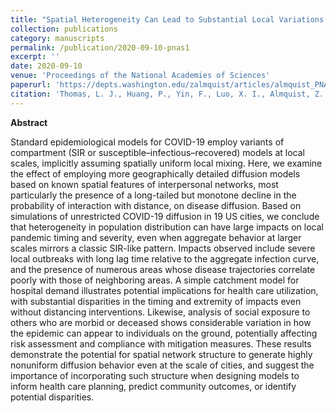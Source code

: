 ```yaml
---
title: "Spatial Heterogeneity Can Lead to Substantial Local Variations in COVID-19 Timing and Severity"
collection: publications
category: manuscripts
permalink: /publication/2020-09-10-pnas1
excerpt: ''
date: 2020-09-10
venue: 'Proceedings of the National Academies of Sciences'
paperurl: 'https://depts.washington.edu/zalmquist/articles/almquist_PNAS.pdf'
citation: 'Thomas, L. J., Huang, P., Yin, F., Luo, X. I., Almquist, Z. W., Hipp, J. R., & Butts, C. T. (2020). <a href="https://www.pnas.org/doi/abs/10.1073/pnas.2011656117">Spatial heterogeneity can lead to substantial local variations in COVID-19 timing and severity</a>. <i>Proceedings of the National Academy of Sciences</i>, 117(39), 24180-24187.'
---
```


**Abstract**

Standard epidemiological models for COVID-19 employ variants of compartment (SIR or susceptible–infectious–recovered) models at local scales, implicitly assuming spatially uniform local mixing. Here, we examine the effect of employing more geographically detailed diffusion models based on known spatial features of interpersonal networks, most particularly the presence of a long-tailed but monotone decline in the probability of interaction with distance, on disease diffusion. Based on simulations of unrestricted COVID-19 diffusion in 19 US cities, we conclude that heterogeneity in population distribution can have large impacts on local pandemic timing and severity, even when aggregate behavior at larger scales mirrors a classic SIR-like pattern. Impacts observed include severe local outbreaks with long lag time relative to the aggregate infection curve, and the presence of numerous areas whose disease trajectories correlate poorly with those of neighboring areas. A simple catchment model for hospital demand illustrates potential implications for health care utilization, with substantial disparities in the timing and extremity of impacts even without distancing interventions. Likewise, analysis of social exposure to others who are morbid or deceased shows considerable variation in how the epidemic can appear to individuals on the ground, potentially affecting risk assessment and compliance with mitigation measures. These results demonstrate the potential for spatial network structure to generate highly nonuniform diffusion behavior even at the scale of cities, and suggest the importance of incorporating such structure when designing models to inform health care planning, predict community outcomes, or identify potential disparities.
